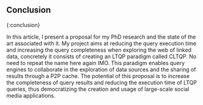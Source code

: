 ## Conclusion
{:conclusion}

In this article, I present a proposal for my PhD research and the state of the art associated with it.
My project aims at reducing the query execution time and increasing the query completeness when exploring the web of linked data,
concretely it consists of creating an LTQP paradigm called CLTQP. <span class="comment" data-author="RT">No need to repeat the name here again IMO.</span>
This paradigm enables query engines to collaborate in the exploration of data sources and the sharing of results through a P2P cache.
The potential of this proposal is to increase the completeness of query results and reducing the execution time of LTQP queries,
thus democratizing the creation and usage of large-scale social media applications.
